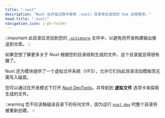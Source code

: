 ```yaml
---
title: ".nuxt"
description: "Nuxt 在开发过程中使用 .nuxt/ 目录来生成您的 Vue 应用程序。"
head.title: ".nuxt/"
navigation.icon: i-ph-folder
---
```


::important
此目录应添加到您的 [`.gitignore`](/docs/guide/directory-structure/gitignore) 文件中，以避免将开发构建输出推送到仓库。
::

如果您想了解更多关于 Nuxt 根据您的目录结构生成的文件，这个目录就显得很有趣了。

Nuxt 还为模块提供了一个虚拟文件系统（VFS），允许它们向此目录添加模板而无需写入磁盘。

您可以通过在开发模式下打开 [Nuxt DevTools](https://devtools.nuxt.com)，并导航到 **虚拟文件** 选项卡来探索生成的文件。

::warning
您不应该触碰该目录下的任何文件，因为运行 [`nuxt dev`](/docs/api/commands/dev) 时整个目录将被重新创建。
::
